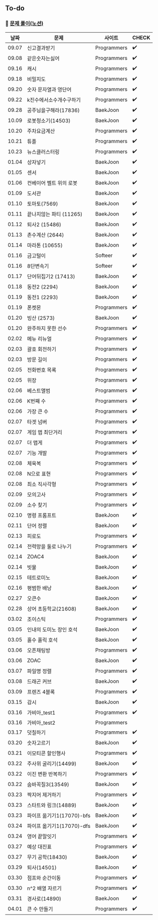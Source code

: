 ## To-do

### :pushpin: [문제 풀이(노션)](https://amazing-act-aab.notion.site/Study-63bcff57acf54873bc69d604866107c2)

| 날짜  | 문제                      | 사이트      | CHECK              |
| ----- | ------------------------- | ----------- | ------------------ |
| 09.07 | 신고결과받기              | Programmers | :heavy_check_mark: |
| 09.08 | 같은숫자는싫어            | Programmers | :heavy_check_mark: |
| 09.16 | 캐시                      | Programmers | :heavy_check_mark: |
| 09.18 | 비밀지도                  | Programmers | :heavy_check_mark: |
| 09.20 | 숫자 문자열과 영단어      | Programmers | :heavy_check_mark: |
| 09.22 | k진수에서소수개수구하기   | Programmers | :heavy_check_mark: |
| 09.28 | 공주님을구해라(17836)     | BaekJoon    | :heavy_check_mark: |
| 10.09 | 로봇청소기(14503)         | BaekJoon    | :heavy_check_mark: |
| 10.20 | 주차요금계산              | Programmers | :heavy_check_mark: |
| 10.21 | 튜플                      | Programmers | :heavy_check_mark: |
| 10.23 | 뉴스클러스터링            | Programmers | :heavy_check_mark: |
| 01.04 | 상자넣기                  | BaekJoon    | :heavy_check_mark: |
| 01.05 | 센서                      | BaekJoon    | :heavy_check_mark: |
| 01.06 | 컨베이어 벨트 위의 로봇   | BaekJoon    | :heavy_check_mark: |
| 01.09 | 도서관                    | BaekJoon    | :heavy_check_mark: |
| 01.10 | 토마토(7569)              | BaekJoon    | :heavy_check_mark: |
| 01.11 | 끝나지않는 파티 (11265)   | BaekJoon    | :heavy_check_mark: |
| 01.12 | 퇴사2 (15486)             | BaekJoon    | :heavy_check_mark: |
| 01.13 | 촌수계산 (2644)           | BaekJoon    | :heavy_check_mark: |
| 01.14 | 마라톤 (10655)            | BaekJoon    | :heavy_check_mark: |
| 01.16 | 금고털이                  | Softeer     | :heavy_check_mark: |
| 01.16 | 8단변속기                 | Softeer     | :heavy_check_mark: |
| 01.17 | 단어뒤집기2 (17413)       | BaekJoon    | :heavy_check_mark: |
| 01.18 | 동전2 (2294)              | BaekJoon    | :heavy_check_mark: |
| 01.19 | 동전1 (2293)              | BaekJoon    | :heavy_check_mark: |
| 01.19 | 폰켓몬                    | Programmers | :heavy_check_mark: |
| 01.20 | 빙산 (2573)               | BaekJoon    | :heavy_check_mark: |
| 01.20 | 완주하지 못한 선수        | Programmers | :heavy_check_mark: |
| 02.02 | 메뉴 리뉴얼               | Programmers | :heavy_check_mark: |
| 02.03 | 괄호 회전하기             | Programmers | :heavy_check_mark: |
| 02.03 | 방문 길이                 | Programmers | :heavy_check_mark: |
| 02.05 | 전화번호 목록             | Programmers | :heavy_check_mark: |
| 02.05 | 위장                      | Programmers | :heavy_check_mark: |
| 02.06 | 베스트앨범                | Programmers | :heavy_check_mark: |
| 02.06 | K번째 수                  | Programmers | :heavy_check_mark: |
| 02.06 | 가장 큰 수                | Programmers | :heavy_check_mark: |
| 02.07 | 타겟 넘버                 | Programmers | :heavy_check_mark: |
| 02.07 | 게임 맵 최단거리          | Programmers | :heavy_check_mark: |
| 02.07 | 더 맵게                   | Programmers | :heavy_check_mark: |
| 02.07 | 기능 개발                 | Programmers | :heavy_check_mark: |
| 02.08 | 체육복                    | Programmers | :heavy_check_mark: |
| 02.08 | N으로 표현                | Programmers | :heavy_check_mark: |
| 02.08 | 최소 직사각형             | Programmers | :heavy_check_mark: |
| 02.09 | 모의고사                  | Programmers | :heavy_check_mark: |
| 02.09 | 소수 찾기                 | Programmers | :heavy_check_mark: |
| 02.10 | 명령 프롬프트             | BaekJoon    | :heavy_check_mark: |
| 02.11 | 단어 정렬                 | BaekJoon    | :heavy_check_mark: |
| 02.13 | 피로도                    | Programmers | :heavy_check_mark: |
| 02.14 | 전력망을 둘로 나누기      | Programmers | :heavy_check_mark: |
| 02.14 | ZOAC4                     | BaekJoon    | :heavy_check_mark: |
| 02.14 | 빗물                      | BaekJoon    | :heavy_check_mark: |
| 02.15 | 테트로미노                | BaekJoon    | :heavy_check_mark: |
| 02.16 | 평범한 배낭               | BaekJoon    | :heavy_check_mark: |
| 02.27 | 오큰수                    | BaekJoon    | :heavy_check_mark: |
| 02.28 | 상어 초등학교(21608)      | BaekJoon    | :heavy_check_mark: |
| 03.02 | 조이스틱                  | Programmers | :heavy_check_mark: |
| 03.05 | 인내의 도미노 장인 호석   | BaekJoon    | :heavy_check_mark: |
| 03.05 | 홀수 홀릭 호석            | BaekJoon    | :heavy_check_mark: |
| 03.06 | 오픈채팅방                | Programmers | :heavy_check_mark: |
| 03.06 | ZOAC                      | BaekJoon    | :heavy_check_mark: |
| 03.07 | 파일명 정렬               | Programmers | :heavy_check_mark: |
| 03.08 | 드래곤 커브               | BaekJoon    | :heavy_check_mark: |
| 03.09 | 프렌즈 4블록              | Programmers | :heavy_check_mark: |
| 03.15 | 감시                      | BaekJoon    | :heavy_check_mark: |
| 03.16 | 가비아\_test1             | Programmers | :heavy_check_mark: |
| 03.16 | 가비아\_test2             | Programmers |                    |
| 03.17 | 덧칠하기                  | Programmers | :heavy_check_mark: |
| 03.20 | 숫자고르기                | BaekJoon    | :heavy_check_mark: |
| 03.21 | 이모티콘 할인행사         | Programmers | :heavy_check_mark: |
| 03.22 | 주사위 굴리기(14499)      | BaekJoon    | :heavy_check_mark: |
| 03.22 | 이진 변환 반복하기        | Programmers | :heavy_check_mark: |
| 03.22 | 숨바꼭질3(13549)          | BaekJoon    | :heavy_check_mark: |
| 03.23 | 짝지어 제거하기           | Programmers | :heavy_check_mark: |
| 03.23 | 스타트와 링크(14889)      | BaekJoon    | :heavy_check_mark: |
| 03.23 | 파이프 옮기기1(17070)-bfs | BaekJoon    | :heavy_check_mark: |
| 03.24 | 파이프 옮기기1(17070)-dfs | BaekJoon    | :heavy_check_mark: |
| 03.24 | 영어 끝말잇기             | Programmers | :heavy_check_mark: |
| 03.27 | 예상 대진표               | Programmers | :heavy_check_mark: |
| 03.27 | 무기 공학(18430)          | BaekJoon    | :heavy_check_mark: |
| 03.29 | 퇴사(14501)               | BaekJoon    | :heavy_check_mark: |
| 03.30 | 점프와 순간이동           | Programmers | :heavy_check_mark: |
| 03.30 | n^2 배열 자르기           | Programmers | :heavy_check_mark: |
| 03.31 | 경사로(14890)             | BaekJoon    | :heavy_check_mark: |
| 04.01 | 큰 수 만들기              | Programmers | :heavy_check_mark: |
